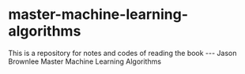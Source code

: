 # master-machine-learning-algorithms
This is a repository for notes and codes of reading the book --- Jason Brownlee Master Machine Learning Algorithms
